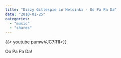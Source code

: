 ```yaml
---
title: "Dizzy Gillespie in Helsinki - Oo Pa Pa Da"
date: "2010-01-25"
categories:
  - "music"
  - "shares"
---
```


<div style="width: 70vw;">{{< youtube pumwVJC7R1I>}}</div>

Oo Pa Pa Da!
